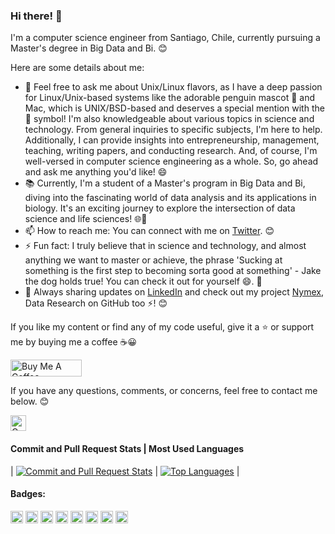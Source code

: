 ### Hi there! 👋

I'm a computer science engineer from Santiago, Chile, currently pursuing a Master's degree in Big Data and Bi. 😊

Here are some details about me:

- 💬 Feel free to ask me about Unix/Linux flavors, as I have a deep passion for Linux/Unix-based systems like the adorable penguin mascot 🐧 and Mac, which is UNIX/BSD-based and deserves a special mention with the  symbol! I'm also knowledgeable about various topics in science and technology. From general inquiries to specific subjects, I'm here to help. Additionally, I can provide insights into entrepreneurship, management, teaching, writing papers, and conducting research. And, of course, I'm well-versed in computer science engineering as a whole. So, go ahead and ask me anything you'd like! 😄
- 📚 Currently, I'm a student of a Master's program in Big Data and Bi, diving into the fascinating world of data analysis and its applications in biology. It's an exciting journey to explore the intersection of data science and life sciences! 🌐🧬
- 📫 How to reach me: You can connect with me on [Twitter](https://twitter.com/felipealfonsog). 😊
- ⚡ Fun fact: I truly believe that in science and technology, and almost anything we want to master or achieve, the phrase 'Sucking at something is the first step to becoming sorta good at something' - Jake the dog holds true! You can check it out for yourself 😄. 🐶
- 💼 Always sharing updates on [LinkedIn](https://linkedin.com/in/felipealfonsog) and check out my project [Nymex](https://github.com/Nymex), Data Research on GitHub too ⚡! 😊

If you like my content or find any of my code useful, give it a ⭐️ or support me by buying me a coffee :coffee::grinning:

<a href="https://www.buymeacoffee.com/felipealfonsog" target="_blank"><img src="https://www.buymeacoffee.com/assets/img/custom_images/orange_img.png" alt="Buy Me A Coffee" height="27" width="114"></a>

If you have any questions, comments, or concerns, feel free to contact me below. 😊

<p align="left">
  <a href="mailto:felipe.alfonso.glz@gmail.com"> 
    <img alt="Connect via Email" src="https://img.shields.io/badge/Gmail-c14438?style=flat&logo=Gmail&logoColor=white" height="25" />
  </a>
</p>

#### Commit and Pull Request Stats     |     Most Used Languages

| [![Commit and Pull Request Stats](https://github-readme-stats.vercel.app/api?username=felipealfonsog&show_icons=true&count_private=true&include_all_commits=true&hide=stars,issues&theme=graywhite)](https://github.com/felipealfonsog) | [![Top Languages](https://github-readme-stats.vercel.app/api/top-langs/?username=felipealfonsog&layout=compact&langs_count=10&hide_title=true&custom_title=Top%20Languages&theme=graywhite&hide_border=true&bg_color=00000000&card_width=250&hide=HTML)](https://github.com/felipealfonsog) |

#### Badges:

[<img src="https://img.shields.io/badge/Linux-OS-blue?style=flat-square&logo=linux" height="20">](https://svgshare.com/i/Zhy.svg)
[<img src="https://img.shields.io/badge/macOS-OS-blue?style=flat-square&logo=apple" height="20">](https://svgshare.com/i/ZjP.svg)
[<img src="https://img.shields.io/badge/Open%20Source-Yes!-blue?style=flat-square&logo=github" height="20">](https://github.com/Naereen/badges/)
[<img src="https://img.shields.io/badge/Vim-Editor-019733?style=flat-square&logo=vim" height="20">](https://www.vim.org/)
[<img src="https://img.shields.io/badge/VS%20Code-Editor-007ACC?style=flat-square&logo=visual%20studio%20code" height="20">](https://code.visualstudio.com/)
[<img src="https://img.shields.io/badge/GitHub-Repo-181717?style=flat-square&logo=github" height="20">](https://github.com/)
[<img src="https://img.shields.io/badge/MIT%20license-LICENSE-blue?style=flat-square" height="20">](https://lbesson.mit-license.org/)
[<img src="https://img.shields.io/badge/License-GPL-blue?style=flat-square" height="20">](http://perso.crans.org/besson/LICENSE.html)

